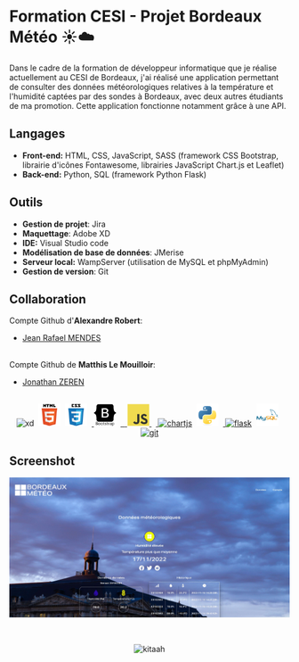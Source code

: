 

# Formation CESI - Projet Bordeaux Météo ☀️☁️

Dans le cadre de la formation de développeur informatique que je réalise actuellement au CESI de Bordeaux, j'ai réalisé une application permettant de consulter des données météorologiques relatives à la température et l'humidité captées par des sondes à Bordeaux, avec deux autres étudiants de ma promotion. Cette application fonctionne notamment grâce à une API.


## Langages

- **Front-end:** HTML, CSS, JavaScript, SASS (framework CSS Bootstrap, librairie d'icônes Fontawesome, librairies JavaScript Chart.js et Leaflet)
- **Back-end:** Python, SQL (framework Python Flask)


## Outils

- **Gestion de projet**: Jira
- **Maquettage**: Adobe XD
- **IDE:** Visual Studio code
- **Modélisation de base de données**: JMerise
- **Serveur local:** WampServer (utilisation de MySQL et phpMyAdmin)
- **Gestion de version**: Git


## Collaboration

Compte Github d'**Alexandre Robert**:
- [Jean Rafael MENDES](https://github.com/beezy97)<br><br>

Compte Github de **Matthis Le Mouilloir**:
- [Jonathan ZEREN](https://github.com/Matthis-LM)<br><br>

<p align="center"><img src="https://cdn.worldvectorlogo.com/logos/adobe-xd.svg" alt="xd" width="40" height="40"/></a>&nbsp;&nbsp;<a href="https://www.w3.org/html/" target="_blank" rel="noreferrer"><img src="https://raw.githubusercontent.com/devicons/devicon/master/icons/html5/html5-original-wordmark.svg" alt="html5" width="40" height="40"/></a>&nbsp;&nbsp;<a href="https://www.w3schools.com/css/" target="_blank" rel="noreferrer"><img src="https://raw.githubusercontent.com/devicons/devicon/master/icons/css3/css3-original-wordmark.svg" alt="css3" width="40" height="40"/></a>&nbsp;&nbsp;<a href="https://getbootstrap.com" target="_blank" rel="noreferrer"> <img src="https://raw.githubusercontent.com/devicons/devicon/master/icons/bootstrap/bootstrap-plain-wordmark.svg" alt="bootstrap" width="40" height="40"/></a>&nbsp;&nbsp;<a href="https://www.w3schools.com/css/" target="_blank" rel="noreferrer">&nbsp;&nbsp;<a href="https://developer.mozilla.org/en-US/docs/Web/JavaScript" target="_blank" rel="noreferrer"> <img src="https://raw.githubusercontent.com/devicons/devicon/master/icons/javascript/javascript-original.svg" alt="javascript" width="40" height="40"/> </a>&nbsp;&nbsp;<a href="https://www.chartjs.org" target="_blank" rel="noreferrer"> <img src="https://www.chartjs.org/media/logo-title.svg" alt="chartjs" width="40" height="40"/></a>&nbsp;&nbsp;<a href="https://www.python.org" target="_blank" rel="noreferrer"><img src="https://raw.githubusercontent.com/devicons/devicon/master/icons/python/python-original.svg" alt="python" width="40" height="40"/></a>&nbsp;&nbsp;<a href="https://flask.palletsprojects.com/" target="_blank" rel="noreferrer"> <img src="https://www.vectorlogo.zone/logos/pocoo_flask/pocoo_flask-icon.svg" alt="flask" width="40" height="40"/></a>&nbsp;&nbsp;<img src="https://raw.githubusercontent.com/devicons/devicon/master/icons/mysql/mysql-original-wordmark.svg" alt="mysql" width="40" height="40"/></a>&nbsp;&nbsp;<a href="https://git-scm.com/" target="_blank" rel="noreferrer"><img src="https://www.vectorlogo.zone/logos/git-scm/git-scm-icon.svg" alt="git" width="40" height="40"/></a></p>


## Screenshot

<p><img src="static/img/screenshot.jpg" alt="screenshot de l'application Bordeaux Météo"></p><br>

<p align="center"> <img src="https://komarev.com/ghpvc/?username=kitaah&color=brightgreen" alt="kitaah" /></p>
